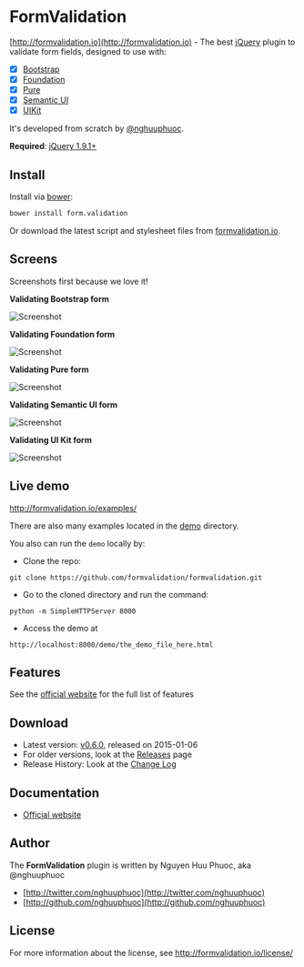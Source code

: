 # FormValidation

[http://formvalidation.io](http://formvalidation.io) - The best [jQuery](http://jquery.com/) plugin to validate form fields, designed to use with:

- [x] [Bootstrap](http://getbootstrap.com/)
- [x] [Foundation](http://foundation.zurb.com/)
- [x] [Pure](http://purecss.io/)
- [x] [Semantic UI](http://semantic-ui.com/)
- [x] [UIKit](http://getuikit.com/)

It's developed from scratch by [@nghuuphuoc](http://twitter.com/nghuuphuoc).

__Required__: [jQuery 1.9.1+](http://jquery.com/)

## Install

Install via [bower](http://bower.io/):

``` bash 
bower install form.validation
```

Or download the latest script and stylesheet files from [formvalidation.io](http://formvalidation.io/download/).

## Screens

Screenshots first because we love it!

__Validating Bootstrap form__

![Screenshot](screenshots/bootstrap.gif)

__Validating Foundation form__

![Screenshot](screenshots/foundation.gif)

__Validating Pure form__

![Screenshot](screenshots/pure.gif)

__Validating Semantic UI form__

![Screenshot](screenshots/semantic.gif)

__Validating UI Kit form__

![Screenshot](screenshots/uikit.gif)

## Live demo

http://formvalidation.io/examples/

There are also many examples located in the [demo](demo) directory.

You also can run the ```demo``` locally by:

* Clone the repo: 

```
git clone https://github.com/formvalidation/formvalidation.git
```

* Go to the cloned directory and run the command: 

```
python -m SimpleHTTPServer 8000
```

* Access the demo at 

```
http://localhost:8000/demo/the_demo_file_here.html
```

## Features

See the [official website](http://formvalidation.io) for the full list of features

## Download

* Latest version: [v0.6.0](http://formvalidation.io/download/), released on 2015-01-06
* For older versions, look at the [Releases](https://github.com/formvalidation/formvalidation/releases) page
* Release History: Look at the [Change Log](CHANGELOG.md)

## Documentation

* [Official website](http://formvalidation.io)

## Author

The __FormValidation__ plugin is written by Nguyen Huu Phuoc, aka @nghuuphuoc

* [http://twitter.com/nghuuphuoc](http://twitter.com/nghuuphuoc)
* [http://github.com/nghuuphuoc](http://github.com/nghuuphuoc)

## License

For more information about the license, see http://formvalidation.io/license/
